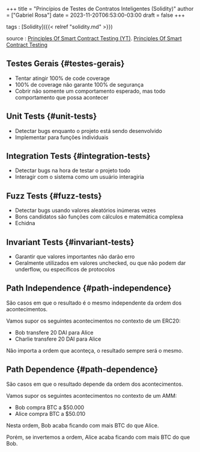 +++
title = "Princípios de Testes de Contratos Inteligentes (Solidity)"
author = ["Gabriel Rosa"]
date = 2023-11-20T06:53:00-03:00
draft = false
+++

tags
: [Solidity]({{< relref "solidity.md" >}})

source
: [Principles Of Smart Contract Testing (YT)](https://www.youtube.com/watch?v=DRZogmD647U&t=7413s). [Principles Of Smart Contract Testing](https://guardianaudits.notion.site/Principles-Of-Testing-Smart-Contracts-4f3a77f6170147b6a07d5eef56c49bf0)


## Testes Gerais {#testes-gerais}

-   Tentar atingir 100% de code coverage
-   100% de coverage não garante 100% de segurança
-   Cobrir não somente um comportamento esperado, mas todo comportamento que possa acontecer


## Unit Tests {#unit-tests}

-   Detectar bugs enquanto o projeto está sendo desenvolvido
-   Implementar para funções individuais


## Integration Tests {#integration-tests}

-   Detectar bugs na hora de testar o projeto todo
-   Interagir com o sistema como um usuário interagiria


## Fuzz Tests {#fuzz-tests}

-   Detectar bugs usando valores aleatórios inúmeras vezes
-   Bons candidatos são funções com cálculos e matemática complexa
-   Echidna


## Invariant Tests {#invariant-tests}

-   Garantir que valores importantes não darão erro
-   Geralmente utilizados em valores unchecked, ou que não podem dar underflow, ou específicos de protocolos


## Path Independence {#path-independence}

São casos em que o resultado é o mesmo independente da ordem dos acontecimentos.

Vamos supor os seguintes acontecimentos no contexto de um ERC20:

-   Bob transfere 20 DAI para Alice
-   Charlie transfere 20 DAI para Alice

Não importa a ordem que aconteça, o resultado sempre será o mesmo.


## Path Dependence {#path-dependence}

São casos em que o resultado depende da ordem dos acontecimentos.

Vamos supor os seguintes acontecimentos no contexto de um AMM:

-   Bob compra BTC a $50.000
-   Alice compra BTC a $50.010

Nesta ordem, Bob acaba ficando com mais BTC do que Alice.

Porém, se invertemos a ordem, Alice acaba ficando com mais BTC do que Bob.

